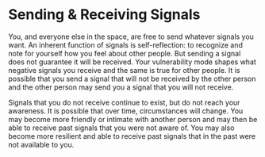 # Sending & Receiving Signals

You, and everyone else in the space, are free to send whatever signals you want. An inherent function of signals is self-reflection: to recognize and note for yourself how you feel about other people. But sending a signal does not guarantee it will be received. Your vulnerability mode shapes what negative signals you receive and the same is true for other people. It is possible that you send a signal that will not be received by the other person and the other person may send you a signal that you will not receive.

Signals that you do not receive continue to exist, but do not reach your awareness. It is possible that over time, circumstances will change. You may become more friendly or intimate with another person and may then be able to receive past signals that you were not aware of. You may also become more resilient and able to receive past signals that in the past were not available to you.